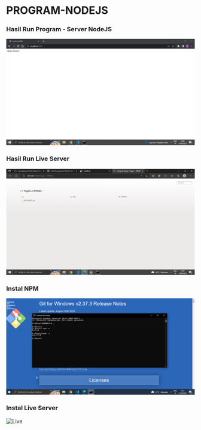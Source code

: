 # PROGRAM-NODEJS


### Hasil Run Program - Server NodeJS

![Hasil](img/hasil-hellojs.PNG "Hasil")


### Hasil Run Live Server
![Hasil](img/hasil-live.PNG "Hasil")

### Instal NPM
![NPM](img/instal-npm-node.PNG "NPM")

### Instal Live Server
![Live](img/instal-live.PNG "Live")
